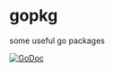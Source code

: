 # gopkg

some useful go packages

[![GoDoc](https://pkg.go.dev/github.com/hargeek/gopkg?status.svg)](https://pkg.go.dev/github.com/hargeek/gopkg)
